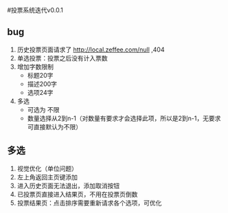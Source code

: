 #投票系统迭代v0.0.1

## bug

1. 历史投票页面请求了 http://local.zeffee.com/null ,404
2. 单选投票：投票之后没有计入票数
3. 增加字数限制
   - 标题20字
   - 描述200字
   - 选项24字
4. 多选
   - 可选为 不限
   - 数量选择从2到n-1（对数量有要求才会选择此项，所以是2到n-1，无要求可直接默认为不限）

## 多选

1. 视觉优化（单位问题）
2. 左上角返回主页键添加
3. 进入历史页面无法退出，添加取消按钮
4. 已投票页直接进入结果页，不用在投票页倒数
5. 投票结果页：点击排序需要重新请求各个选项，可优化

